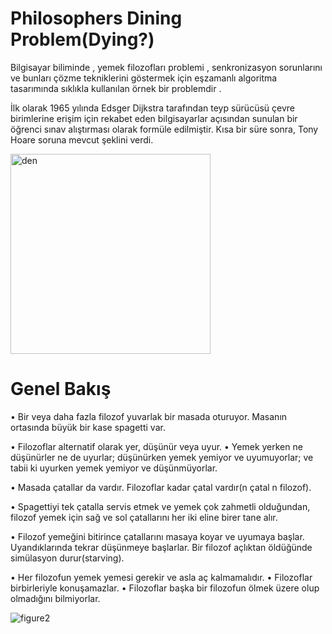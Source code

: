 # Philosophers Dining Problem(Dying?)

Bilgisayar biliminde , yemek filozofları problemi , senkronizasyon sorunlarını ve bunları çözme tekniklerini göstermek için eşzamanlı algoritma tasarımında sıklıkla kullanılan örnek bir problemdir .

İlk olarak 1965 yılında Edsger Dijkstra tarafından teyp sürücüsü çevre birimlerine erişim için rekabet eden bilgisayarlar açısından sunulan bir öğrenci sınav alıştırması olarak formüle edilmiştir. Kısa bir süre sonra, Tony Hoare soruna mevcut şeklini verdi.

<img width="320" alt="den" src="https://user-images.githubusercontent.com/73845925/188264079-3393ab33-6e34-4e20-ac4a-7f7c31a295d8.png">

# Genel Bakış

• Bir veya daha fazla filozof yuvarlak bir masada oturuyor.
Masanın ortasında büyük bir kase spagetti var.

• Filozoflar alternatif olarak yer, düşünür veya uyur.
• Yemek yerken ne düşünürler ne de uyurlar; düşünürken yemek yemiyor ve uyumuyorlar;
ve tabii ki uyurken yemek yemiyor ve düşünmüyorlar.

• Masada çatallar da vardır. Filozoflar kadar çatal vardır(n çatal n filozof).

• Spagettiyi tek çatalla servis etmek ve yemek çok zahmetli olduğundan,
filozof yemek için sağ ve sol çatallarını her iki eline birer tane alır.

• Filozof yemeğini bitirince çatallarını masaya koyar ve uyumaya başlar. Uyandıklarında tekrar düşünmeye başlarlar. Bir filozof açlıktan öldüğünde simülasyon durur(starving).

• Her filozofun yemek yemesi gerekir ve asla aç kalmamalıdır.
• Filozoflar birbirleriyle konuşamazlar.
• Filozoflar başka bir filozofun ölmek üzere olup olmadığını bilmiyorlar.

![figure2](https://user-images.githubusercontent.com/73845925/188264076-d4a0dd94-4671-4d17-ba10-173e76844426.gif)
